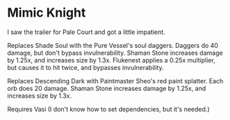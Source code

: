 # Mimic Knight

I saw the trailer for Pale Court and got a little impatient.

Replaces Shade Soul with the Pure Vessel's soul daggers.
Daggers do 40 damage, but don't bypass invulnerability.
Shaman Stone increases damage by 1.25x, and increases size by 1.3x.
Flukenest applies a 0.25x multiplier, but causes it to hit twice, and bypasses invulnerability.

Replaces Descending Dark with Paintmaster Sheo's red paint splatter.
Each orb does 20 damage.
Shaman Stone increases damage by 1.25x, and increases size by 1.3x.

Requires Vasi (I don't know how to set dependencies, but it's needed.)

